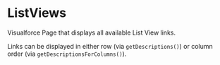 # ListViews
Visualforce Page that displays all available List View links.

Links can be displayed in either row (via `getDescriptions()`) or column order (via `getDescriptionsForColumns()`).
